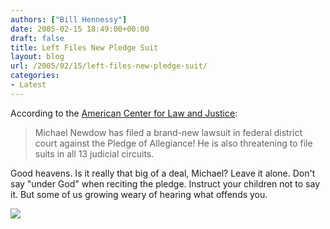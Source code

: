 ```yaml
---
authors: ["Bill Hennessy"]
date: 2005-02-15 18:49:00+00:00
draft: false
title: Left Files New Pledge Suit
layout: blog
url: /2005/02/15/left-files-new-pledge-suit/
categories:
- Latest
---
```


According to the [American Center for Law and Justice](https://www.aclj.org/Default.aspx):


> 

> 
> Michael Newdow has filed a brand-new lawsuit in federal district court against the Pledge of Allegiance! He is also threatening to file suits in all 13 judicial circuits.
> 
> 




Good heavens. Is it really that big of a deal, Michael? Leave it alone. Don't say "under God" when reciting the pledge. Instruct your children not to say it. But some of us growing weary of hearing what offends you.

![](https://blog.billhennessy.com/aggbug.aspx?PostID=1077)

